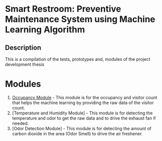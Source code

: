 # Smart Restroom: Preventive Maintenance System using Machine Learning Algorithm

## Description
This is a compilation of the tests, prototypes and, modules of the project development thesis

# Modules
1. [Occupancy Module](/occupancy-module/) - This module is for the occupancy and visitor count that helps the machine learning by providing the raw data of the visitor count.
2. [Temperature and Humidity Module] - This module is for detecting the temperature and odor to get the raw data and to drive the exhaust fan if needed.
3. [Odor Detection Module] - This module is for detecting the amount of carbon dioxide in the area (Odor Smell) to drive the air freshener.